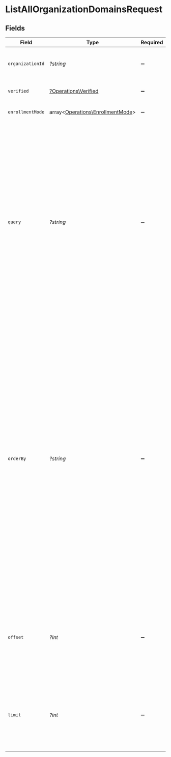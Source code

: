 # ListAllOrganizationDomainsRequest


## Fields

| Field                                                                                                                                                                                                                                                                                                                                                                                                                                                                          | Type                                                                                                                                                                                                                                                                                                                                                                                                                                                                           | Required                                                                                                                                                                                                                                                                                                                                                                                                                                                                       | Description                                                                                                                                                                                                                                                                                                                                                                                                                                                                    |
| ------------------------------------------------------------------------------------------------------------------------------------------------------------------------------------------------------------------------------------------------------------------------------------------------------------------------------------------------------------------------------------------------------------------------------------------------------------------------------ | ------------------------------------------------------------------------------------------------------------------------------------------------------------------------------------------------------------------------------------------------------------------------------------------------------------------------------------------------------------------------------------------------------------------------------------------------------------------------------ | ------------------------------------------------------------------------------------------------------------------------------------------------------------------------------------------------------------------------------------------------------------------------------------------------------------------------------------------------------------------------------------------------------------------------------------------------------------------------------ | ------------------------------------------------------------------------------------------------------------------------------------------------------------------------------------------------------------------------------------------------------------------------------------------------------------------------------------------------------------------------------------------------------------------------------------------------------------------------------ |
| `organizationId`                                                                                                                                                                                                                                                                                                                                                                                                                                                               | *?string*                                                                                                                                                                                                                                                                                                                                                                                                                                                                      | :heavy_minus_sign:                                                                                                                                                                                                                                                                                                                                                                                                                                                             | The ID of the organization to filter domains by                                                                                                                                                                                                                                                                                                                                                                                                                                |
| `verified`                                                                                                                                                                                                                                                                                                                                                                                                                                                                     | [?Operations\Verified](../../Models/Operations/Verified.md)                                                                                                                                                                                                                                                                                                                                                                                                                    | :heavy_minus_sign:                                                                                                                                                                                                                                                                                                                                                                                                                                                             | Filter by verification status                                                                                                                                                                                                                                                                                                                                                                                                                                                  |
| `enrollmentMode`                                                                                                                                                                                                                                                                                                                                                                                                                                                               | array<[Operations\EnrollmentMode](../../Models/Operations/EnrollmentMode.md)>                                                                                                                                                                                                                                                                                                                                                                                                  | :heavy_minus_sign:                                                                                                                                                                                                                                                                                                                                                                                                                                                             | Filter by enrollment mode                                                                                                                                                                                                                                                                                                                                                                                                                                                      |
| `query`                                                                                                                                                                                                                                                                                                                                                                                                                                                                        | *?string*                                                                                                                                                                                                                                                                                                                                                                                                                                                                      | :heavy_minus_sign:                                                                                                                                                                                                                                                                                                                                                                                                                                                             | Search domains by name or organization ID.<br/>If the query starts with "org_", it will search by exact organization ID match.<br/>Otherwise, it performs a case-insensitive partial match on the domain name.<br/><br/>Note: An empty string or whitespace-only value is not allowed and will result in a validation error.<br/>                                                                                                                                              |
| `orderBy`                                                                                                                                                                                                                                                                                                                                                                                                                                                                      | *?string*                                                                                                                                                                                                                                                                                                                                                                                                                                                                      | :heavy_minus_sign:                                                                                                                                                                                                                                                                                                                                                                                                                                                             | Allows to return organization domains in a particular order.<br/>At the moment, you can order the returned domains by their `name` or `created_at`.<br/>In order to specify the direction, you can use the `+/-` symbols prepended to the property to order by.<br/>For example, if you want domains to be returned in descending order according to their `created_at` property, you can use `-created_at`.<br/>If you don't use `+` or `-`, then `+` is implied.<br/>Defaults to `-created_at`.<br/> |
| `offset`                                                                                                                                                                                                                                                                                                                                                                                                                                                                       | *?int*                                                                                                                                                                                                                                                                                                                                                                                                                                                                         | :heavy_minus_sign:                                                                                                                                                                                                                                                                                                                                                                                                                                                             | Skip the first `offset` results when paginating.<br/>Needs to be an integer greater or equal to zero.<br/>To be used in conjunction with `limit`.                                                                                                                                                                                                                                                                                                                              |
| `limit`                                                                                                                                                                                                                                                                                                                                                                                                                                                                        | *?int*                                                                                                                                                                                                                                                                                                                                                                                                                                                                         | :heavy_minus_sign:                                                                                                                                                                                                                                                                                                                                                                                                                                                             | Applies a limit to the number of results returned.<br/>Can be used for paginating the results together with `offset`.                                                                                                                                                                                                                                                                                                                                                          |